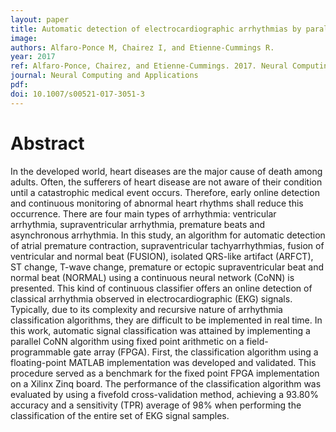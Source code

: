 ```yaml
---
layout: paper
title: Automatic detection of electrocardiographic arrhythmias by parallel continuous neural networks implemented in FPGA
image:
authors: Alfaro-Ponce M, Chairez I, and Etienne-Cummings R.
year: 2017
ref: Alfaro-Ponce, Chairez, and Etienne-Cummings. 2017. Neural Computing and Applications.
journal: Neural Computing and Applications
pdf: 
doi: 10.1007/s00521-017-3051-3
---
```


# Abstract
In the developed world, heart diseases are the major cause of death among adults. Often, the sufferers of heart disease are not aware of their condition until a catastrophic medical event occurs. Therefore, early online detection and continuous monitoring of abnormal heart rhythms shall reduce this occurrence. There are four main types of arrhythmia: ventricular arrhythmia, supraventricular arrhythmia, premature beats and asynchronous arrhythmia. In this study, an algorithm for automatic detection of atrial premature contraction, supraventricular tachyarrhythmias, fusion of ventricular and normal beat (FUSION), isolated QRS-like artifact (ARFCT), ST change, T-wave change, premature or ectopic supraventricular beat and normal beat (NORMAL) using a continuous neural network (CoNN) is presented. This kind of continuous classifier offers an online detection of classical arrhythmia observed in electrocardiographic (EKG) signals. Typically, due to its complexity and recursive nature of arrhythmia classification algorithms, they are difficult to be implemented in real time. In this work, automatic signal classification was attained by implementing a parallel CoNN algorithm using fixed point arithmetic on a field-programmable gate array (FPGA). First, the classification algorithm using a floating-point MATLAB implementation was developed and validated. This procedure served as a benchmark for the fixed point FPGA implementation on a Xilinx Zinq board. The performance of the classification algorithm was evaluated by using a fivefold cross-validation method, achieving a 93.80% accuracy and a sensitivity (TPR) average of 98% when performing the classification of the entire set of EKG signal samples.

